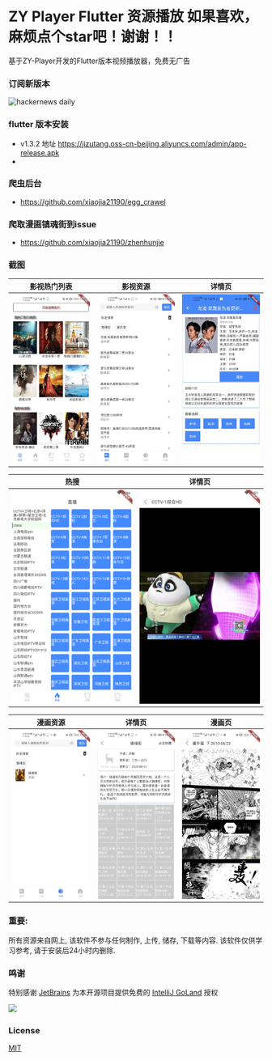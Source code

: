 # ZY Player Flutter 资源播放  如果喜欢，麻烦点个star吧！谢谢！！

基于ZY-Player开发的Flutter版本视频播放器，免费无广告

### 订阅新版本
<img src="https://timqian-imgs.s3.ap-southeast-1.amazonaws.com/2020-09-Screen%20Shot%202020-09-01%20at%205.15.54%20PM.png" alt="hackernews daily" width="400"/>

### flutter 版本安装
- v1.3.2 地址 https://jizutang.oss-cn-beijing.aliyuncs.com/admin/app-release.apk
-
### 爬虫后台
-  https://github.com/xiaojia21190/egg_crawel

### 爬取漫画镇魂街到issue
-  https://github.com/xiaojia21190/zhenhunjie

### 截图

|         影视热门列表          |           影视资源           |             详情页             |
| :---------------------------: | :--------------------------: | :----------------------------: |
| ![home](./images/image10.jpg) | ![home](./images/image6.jpg) | ![detail](./images/image9.jpg) |

|             热搜              |             详情页              |
| :---------------------------: | :-----------------------------: |
| ![home](./images/image11.jpg) | ![detail](./images/image12.jpg) |

|           漫画资源           |             详情页             |             漫画页             |
| :--------------------------: | :----------------------------: | :----------------------------: |
| ![home](./images/image5.jpg) | ![detail](./images/image4.jpg) | ![detail](./images/image3.jpg) |






### 重要:

所有资源来自网上, 该软件不参与任何制作, 上传, 储存, 下载等内容. 该软件仅供学习参考, 请于安装后24小时内删除.

###  鸣谢

特别感谢 [JetBrains](https://www.jetbrains.com/?from=ferry) 为本开源项目提供免费的 [IntelliJ GoLand](https://www.jetbrains.com/go/?from=ferry) 授权

<p>
 <a href="https://www.jetbrains.com/?from=ferry">
   <img height="200" src="https://www.fdevops.com/wp-content/uploads/2020/09/1599213857-jetbrains-variant-4.png">
 </a>
</p>


### License

[MIT](LICENSE)

